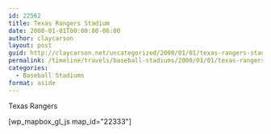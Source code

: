 ```yaml
---
id: 22562
title: Texas Rangers Stadium
date: 2000-01-01T00:00:00-06:00
author: claycarson
layout: post
guid: http://claycarson.net/uncategorized/2000/01/01/texas-rangers-stadium/
permalink: /timeline/travels/baseball-stadiums/2000/01/01/texas-rangers-stadium/
categories:
  - Baseball Stadiums
format: aside
---
```

<div class="media-details">Texas Rangers</div>

[wp_mapbox_gl_js map_id="22333"]